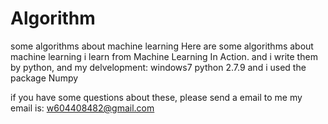 # Algorithm
some algorithms about machine learning
Here are some algorithms about machine learning i learn from Machine Learning In Action. and i write them by python, and 
my delvelopment:
windows7
python 2.7.9
and i used the package Numpy

if you have some questions about these, please send a email to me
my email is: w604408482@gmail.com
